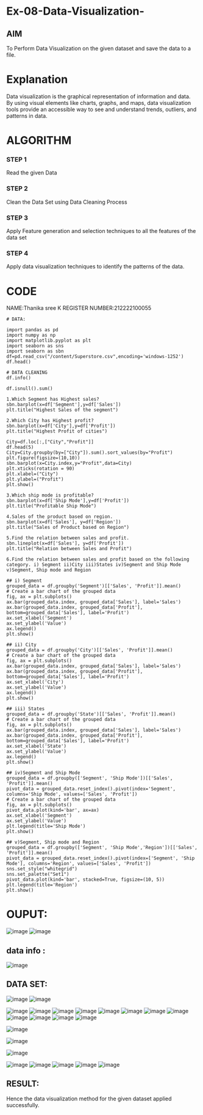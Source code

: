 # Ex-08-Data-Visualization-

## AIM

To Perform Data Visualization on the given dataset and save the data to a file. 

# Explanation

Data visualization is the graphical representation of information and data. By using visual elements like charts, graphs, and maps, data visualization tools provide an accessible way to see and understand trends, outliers, and patterns in data.

# ALGORITHM

### STEP 1
Read the given Data
### STEP 2
Clean the Data Set using Data Cleaning Process
### STEP 3
Apply Feature generation and selection techniques to all the features of the data set
### STEP 4
Apply data visualization techniques to identify the patterns of the data.

# CODE
NAME:Thanika sree K REGISTER NUMBER:212222100055
```
# DATA:

import pandas as pd
import numpy as np
import matplotlib.pyplot as plt
import seaborn as sns
import seaborn as sbn
df=pd.read_csv("/content/Superstore.csv",encoding='windows-1252')
df.head()

# DATA CLEANING
df.info()

df.isnull().sum()

1.Which Segment has Highest sales?
sbn.barplot(x=df['Segment'],y=df['Sales'])
plt.title("Highest Sales of the segment")

2.Which City has Highest profit?
sbn.barplot(x=df['City'],y=df['Profit'])
plt.title("Highest Profit of cities")

City=df.loc[:,["City","Profit"]]
df.head(5)
City=City.groupby(by=["City"]).sum().sort_values(by="Profit")
plt.figure(figsize=(10,10))
sbn.barplot(x=City.index,y="Profit",data=City)
plt.xticks(rotation = 90)
plt.xlabel=("City")
plt.ylabel=("Profit")
plt.show()

3.Which ship mode is profitable?
sbn.barplot(x=df['Ship Mode'],y=df['Profit'])
plt.title("Profitable Ship Mode")

4.Sales of the product based on region.
sbn.barplot(x=df['Sales'], y=df['Region'])
plt.title("Sales of Product based on Region")

5.Find the relation between sales and profit.
sbn.lineplot(x=df['Sales'], y=df['Profit'])
plt.title("Relation between Sales and Profit")

6.Find the relation between sales and profit based on the following category. i) Segment ii)City iii)States iv)Segment and Ship Mode v)Segment, Ship mode and Region

## i) Segment
grouped_data = df.groupby('Segment')[['Sales', 'Profit']].mean()
# Create a bar chart of the grouped data
fig, ax = plt.subplots()
ax.bar(grouped_data.index, grouped_data['Sales'], label='Sales')
ax.bar(grouped_data.index, grouped_data['Profit'], bottom=grouped_data['Sales'], label='Profit')
ax.set_xlabel('Segment')
ax.set_ylabel('Value')
ax.legend()
plt.show()

## ii) City
grouped_data = df.groupby('City')[['Sales', 'Profit']].mean()
# Create a bar chart of the grouped data
fig, ax = plt.subplots()
ax.bar(grouped_data.index, grouped_data['Sales'], label='Sales')
ax.bar(grouped_data.index, grouped_data['Profit'], bottom=grouped_data['Sales'], label='Profit')
ax.set_xlabel('City')
ax.set_ylabel('Value')
ax.legend()
plt.show()

## iii) States
grouped_data = df.groupby('State')[['Sales', 'Profit']].mean()
# Create a bar chart of the grouped data
fig, ax = plt.subplots()
ax.bar(grouped_data.index, grouped_data['Sales'], label='Sales')
ax.bar(grouped_data.index, grouped_data['Profit'], bottom=grouped_data['Sales'], label='Profit')
ax.set_xlabel('State')
ax.set_ylabel('Value')
ax.legend()
plt.show()

## iv)Segment and Ship Mode
grouped_data = df.groupby(['Segment', 'Ship Mode'])[['Sales', 'Profit']].mean()
pivot_data = grouped_data.reset_index().pivot(index='Segment', columns='Ship Mode', values=['Sales', 'Profit'])
# Create a bar chart of the grouped data
fig, ax = plt.subplots()
pivot_data.plot(kind='bar', ax=ax)
ax.set_xlabel('Segment')
ax.set_ylabel('Value')
plt.legend(title='Ship Mode')
plt.show()

## v)Segment, Ship mode and Region
grouped_data = df.groupby(['Segment', 'Ship Mode','Region'])[['Sales', 'Profit']].mean()
pivot_data = grouped_data.reset_index().pivot(index=['Segment', 'Ship Mode'], columns='Region', values=['Sales', 'Profit'])
sns.set_style("whitegrid")
sns.set_palette("Set1")
pivot_data.plot(kind='bar', stacked=True, figsize=(10, 5))
plt.legend(title='Region')
plt.show()
```
# OUPUT:

![image](https://github.com/Thanikasreeb/Ex-08-Data-Visualization-/assets/119557910/2e3ed39b-dd70-422c-9c86-bb346be9ee3a)
![image](https://github.com/Thanikasreeb/Ex-08-Data-Visualization-/assets/119557910/752309f3-517c-43dc-9d30-136233bf41f7)

## data info :

![image](https://github.com/Thanikasreeb/Ex-08-Data-Visualization-/assets/119557910/c1eef725-cfbc-4338-a189-3692ab90959a)

## DATA SET:

![image](https://github.com/Thanikasreeb/Ex-08-Data-Visualization-/assets/119557910/f204d717-6a35-42e4-b0c7-7f43e2ad1ef7)
![image](https://github.com/Thanikasreeb/Ex-08-Data-Visualization-/assets/119557910/8e4533f6-42a3-4af7-bf5d-5f12a78ce42e)

![image](https://github.com/Thanikasreeb/Ex-08-Data-Visualization-/assets/119557910/76e1ffe8-169a-494a-b37e-8d430eda8696)
![image](https://github.com/Thanikasreeb/Ex-08-Data-Visualization-/assets/119557910/4f6b2354-2afe-4db4-9ee1-be18d041f9b5)
![image](https://github.com/Thanikasreeb/Ex-08-Data-Visualization-/assets/119557910/b1dbf67f-8890-4f3d-bd77-00e4cae44964)
![image](https://github.com/Thanikasreeb/Ex-08-Data-Visualization-/assets/119557910/9b644245-e907-4f2e-8aff-ab015ea2d21a)
![image](https://github.com/Thanikasreeb/Ex-08-Data-Visualization-/assets/119557910/25248d58-9f04-4ac3-97f2-5731487c8e0e)
![image](https://github.com/Thanikasreeb/Ex-08-Data-Visualization-/assets/119557910/fbf819f7-fe69-4893-b1f2-424ff3b76ab8)
![image](https://github.com/Thanikasreeb/Ex-08-Data-Visualization-/assets/119557910/65bc02ff-0fe2-454d-b757-592883f1463e)
![image](https://github.com/Thanikasreeb/Ex-08-Data-Visualization-/assets/119557910/aa3c47d6-e796-4f05-88e4-86673819d616)
![image](https://github.com/Thanikasreeb/Ex-08-Data-Visualization-/assets/119557910/25303bb7-8c0b-4991-8b6d-f2b0a4bee8d5)
![image](https://github.com/Thanikasreeb/Ex-08-Data-Visualization-/assets/119557910/b9713ba8-3434-41b7-9896-4dcabb6c9162)
![image](https://github.com/Thanikasreeb/Ex-08-Data-Visualization-/assets/119557910/a5aeef49-6e53-4ff7-aefc-35fd3977e9e8)
![image](https://github.com/Thanikasreeb/Ex-08-Data-Visualization-/assets/119557910/77d609ce-9ba2-4f7d-a629-5e290e1ff562)

![image](https://github.com/Thanikasreeb/Ex-08-Data-Visualization-/assets/119557910/6d4ceb36-4281-4ab2-8f4c-c2b8959b5ad2)

![image](https://github.com/Thanikasreeb/Ex-08-Data-Visualization-/assets/119557910/e3929888-be9b-4f57-9fca-080f025f7259)

![image](https://github.com/Thanikasreeb/Ex-08-Data-Visualization-/assets/119557910/329e4ced-96ef-4260-90aa-ff670b9d81e6)

![image](https://github.com/Thanikasreeb/Ex-08-Data-Visualization-/assets/119557910/a993fa5e-8f4d-4b6e-a468-aa6f6deec1ee)
![image](https://github.com/Thanikasreeb/Ex-08-Data-Visualization-/assets/119557910/5b61ba9a-f92b-4f9b-85d0-ee5f9f678a1e)
![image](https://github.com/Thanikasreeb/Ex-08-Data-Visualization-/assets/119557910/26ba686a-ba87-4712-be87-ace3870d725c)
![image](https://github.com/Thanikasreeb/Ex-08-Data-Visualization-/assets/119557910/f09d979f-3a89-44d4-ac4c-90a06965e282)
![image](https://github.com/Thanikasreeb/Ex-08-Data-Visualization-/assets/119557910/7faae9ef-a2b3-4fa6-aef0-2021a5d3052b)

## RESULT:

Hence the data visualization method for the given dataset applied successfully.




